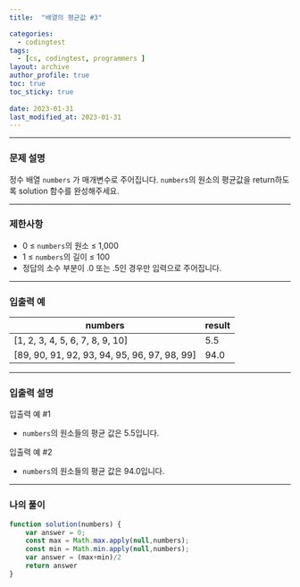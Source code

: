 ```yaml
---
title:  "배열의 평균값 #3"

categories:
  - codingtest
tags:
  - [cs, codingtest, programmers ]
layout: archive
author_profile: true
toc: true
toc_sticky: true
 
date: 2023-01-31
last_modified_at: 2023-01-31
---
```

---

### 문제 설명

정수 배열 `numbers` 가 매개변수로 주어집니다. `numbers`의 원소의 평균값을 return하도록 solution 함수를 완성해주세요.

---

### 제한사항

- 0 ≤ `numbers`의 원소 ≤ 1,000
- 1 ≤ `numbers`의 길이 ≤ 100
- 정답의 소수 부분이 .0 또는 .5인 경우만 입력으로 주어집니다.

---

### 입출력 예

| numbers | result |
| --- | --- |
| [1, 2, 3, 4, 5, 6, 7, 8, 9, 10] | 5.5 |
| [89, 90, 91, 92, 93, 94, 95, 96, 97, 98, 99] | 94.0 |

---

### 입출력 설명

입출력 예 #1

- `numbers`의 원소들의 평균 값은 5.5입니다.

입출력 예 #2

- `numbers`의 원소들의 평균 값은 94.0입니다.

---

### 나의 풀이

```jsx
function solution(numbers) {
    var answer = 0;
    const max = Math.max.apply(null,numbers);
    const min = Math.min.apply(null,numbers);
    var answer = (max+min)/2
    return answer
}
```